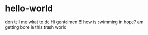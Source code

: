 # hello-world
don tell me what to do
Hi gentelmen!!!! how is swimming in hope? am getting bore in this trash world
